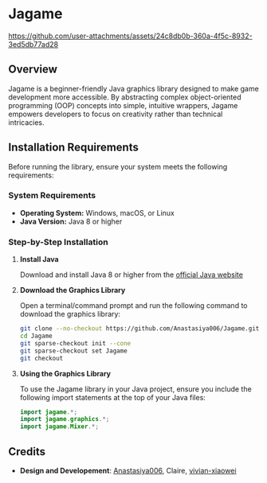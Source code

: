 # Jagame
https://github.com/user-attachments/assets/24c8db0b-360a-4f5c-8932-3ed5db77ad28

## Overview
Jagame is a beginner-friendly Java graphics library designed to make game development more accessible. By abstracting complex object-oriented programming (OOP) concepts into simple, intuitive wrappers, Jagame empowers developers to focus on creativity rather than technical intricacies.

## Installation Requirements

Before running the library, ensure your system meets the following requirements:

### System Requirements
- **Operating System:** Windows, macOS, or Linux
- **Java Version:** Java 8 or higher

### Step-by-Step Installation

1. **Install Java**
   
   Download and install Java 8 or higher from the [official Java website](https://www.oracle.com/java/technologies/downloads/)
   
2. **Download the Graphics Library**
   
   Open a terminal/command prompt and run the following command to download the graphics library:  
   ```bash
   git clone --no-checkout https://github.com/Anastasiya006/Jagame.git
   cd Jagame
   git sparse-checkout init --cone
   git sparse-checkout set Jagame
   git checkout

3. **Using the Graphics Library**
   
   To use the Jagame library in your Java project, ensure you include the following import statements at the top of your Java files:
   ```java
   import jagame.*;           
   import jagame.graphics.*; 
   import jagame.Mixer.*;    
   
## Credits
- **Design and Developement**: [Anastasiya006](https://github.com/Anastasiya006), Claire, [vivian-xiaowei](https://github.com/vivian-xiaowei)

